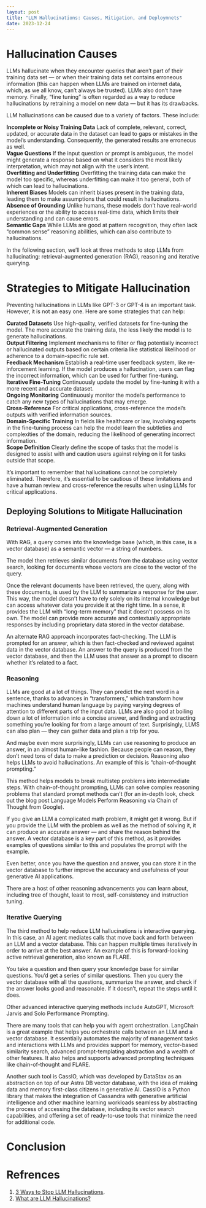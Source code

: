 ```yaml
---
layout: post
title: "LLM Hallucinations: Causes, Mitigation, and Deploymnets"
date: 2023-12-24
---
```


# Hallucination Causes

LLMs hallucinate when they encounter queries that aren’t part of their training data set — or when their training data set contains erroneous information (this can happen when LLMs are trained on internet data, which, as we all know, can’t always be trusted). LLMs also don’t have memory. Finally, “fine tuning” is often regarded as a way to  reduce hallucinations by retraining a model on new data — but it has its drawbacks.

LLM hallucinations can be caused due to a variety of factors. These include:  

**Incomplete or Noisy Training Data** Lack of complete, relevant, correct, updated, or accurate data in the dataset can lead to gaps or mistakes in the model’s understanding. Consequently, the generated results are erroneous as well.  
**Vague Questions** If the input question or prompt is ambiguous, the model might generate a response based on what it considers the most likely interpretation, which may not align with the user’s intent.  
**Overfitting and Underfitting** Overfitting the training data can make the model too specific, whereas underfitting can make it too general, both of which can lead to hallucinations.  
**Inherent Biases** Models can inherit biases present in the training data, leading them to make assumptions that could result in hallucinations.  
**Absence of Grounding** Unlike humans, these models don’t have real-world experiences or the ability to access real-time data, which limits their understanding and can cause errors.  
**Semantic Gaps** While LLMs are good at pattern recognition, they often lack “common sense” reasoning abilities, which can also contribute to hallucinations.  

In the following section, we’ll look at three methods to stop LLMs from hallucinating: retrieval-augmented generation (RAG), reasoning and iterative querying.  

# Strategies to Mitigate Hallucination

Preventing hallucinations in LLMs like GPT-3 or GPT-4 is an important task. However, it is not an easy one. Here are some strategies that can help:  

**Curated Datasets** Use high-quality, verified datasets for fine-tuning the model. The more accurate the training data, the less likely the model is to generate hallucinations.  
**Output Filtering** Implement mechanisms to filter or flag potentially incorrect or hallucinated outputs based on certain criteria like statistical likelihood or adherence to a domain-specific rule set.  
**Feedback Mechanism** Establish a real-time user feedback system, like re-inforcement learning. If the model produces a hallucination, users can flag the incorrect information, which can be used for further fine-tuning.  
**Iterative Fine-Tuning** Continuously update the model by fine-tuning it with a more recent and accurate dataset.  
**Ongoing Monitoring** Continuously monitor the model’s performance to catch any new types of hallucinations that may emerge.  
**Cross-Reference** For critical applications, cross-reference the model’s outputs with verified information sources.  
**Domain-Specific Training** In fields like healthcare or law, involving experts in the fine-tuning process can help the model learn the subtleties and complexities of the domain, reducing the likelihood of generating incorrect information.  
**Scope Definition** Clearly define the scope of tasks that the model is designed to assist with and caution users against relying on it for tasks outside that scope.  

It’s important to remember that hallucinations cannot be completely eliminated. Therefore, it’s essential to be cautious of these limitations and have a human review and cross-reference the results when using LLMs for critical applications.

## Deploying Solutions to Mitigate Hallucination

### Retrieval-Augmented Generation
With RAG, a query comes into the knowledge base (which, in this case, is a vector database) as a semantic vector — a string of numbers.

The model then retrieves similar documents from the database using vector search, looking for documents whose vectors are close to the vector of the query.

Once the relevant documents have been retrieved, the query, along with these documents, is used by the LLM to summarize a response for the user. This way, the model doesn’t have to rely solely on its internal knowledge but can access whatever data you provide it at the right time. In a sense, it provides the LLM with “long-term memory” that it doesn’t possess on its own. The model can provide more accurate and contextually appropriate responses by including proprietary data stored in the vector database.

An alternate RAG approach incorporates fact-checking. The LLM is prompted for an answer, which is then fact-checked and reviewed against data in the vector database. An answer to the query is produced from the vector database, and then the LLM uses that answer as a prompt to discern whether it’s related to a fact.

### Reasoning
LLMs are good at a lot of things. They can predict the next word in a sentence, thanks to advances in “transformers,” which transform how machines understand human language by paying varying degrees of attention to different parts of the input data. LLMs are also good at boiling down a lot of information into a concise answer, and finding and extracting something you’re looking for from a large amount of text. Surprisingly, LLMS can also plan — they can gather data and plan a trip for you.

And maybe even more surprisingly, LLMs can use reasoning to produce an answer, in an almost human-like fashion. Because people can reason, they don’t need tons of data to make a prediction or decision. Reasoning also helps LLMs to avoid hallucinations. An example of this is “chain-of-thought prompting.”

This method helps models to break multistep problems into intermediate steps. With chain-of-thought prompting, LLMs can solve complex reasoning problems that standard prompt methods can’t (for an in-depth look, check out the blog post Language Models Perform Reasoning via Chain of Thought from Google).

If you give an LLM a complicated math problem, it might get it wrong. But if you provide the LLM with the problem as well as the method of solving it, it can produce an accurate answer — and share the reason behind the answer. A vector database is a key part of this method, as it provides examples of questions similar to this and populates the prompt with the example.

Even better, once you have the question and answer, you can store it in the vector database to further improve the accuracy and usefulness of your generative AI applications.

There are a host of other reasoning advancements you can learn about, including tree of thought, least to most, self-consistency and instruction tuning.

### Iterative Querying

The third method to help reduce LLM hallucinations is interactive querying. In this case, an AI agent mediates calls that move back and forth between an LLM and a vector database. This can happen multiple times iteratively in order to arrive at the best answer. An example of this is forward-looking active retrieval generation, also known as FLARE.

You take a question and then query your knowledge base for similar questions. You’d get a series of similar questions. Then you query the vector database with all the questions, summarize the answer, and check if the answer looks good and reasonable. If it doesn’t, repeat the steps until it does.

Other advanced interactive querying methods include AutoGPT, Microsoft Jarvis and Solo Performance Prompting.

There are many tools that can help you with agent orchestration. LangChain is a great example that helps you orchestrate calls between an LLM and a vector database. It essentially automates the majority of management tasks and interactions with LLMs and provides support for memory, vector-based similarity search, advanced prompt-templating abstraction and a wealth of other features. It also helps and supports advanced prompting techniques like chain-of-thought and FLARE.

Another such tool is CassIO, which was developed by DataStax as an abstraction on top of our Astra DB vector database, with the idea of making data and memory first-class citizens in generative AI. CassIO is a Python library that makes the integration of Cassandra with generative artificial intelligence and other machine learning workloads seamless by abstracting the process of accessing the database, including its vector search capabilities, and offering a set of ready-to-use tools that minimize the need for additional code.

# Conclusion





# Refrences
1. [3 Ways to Stop LLM Hallucinations](https://thenewstack.io/3-ways-to-stop-llm-hallucinations/#:~:text=LLMs%20hallucinate%20when%20they%20encounter,'t%20always%20be%20trusted).
2. [What are LLM Hallucinations?](https://www.iguazio.com/glossary/llm-hallucination/)